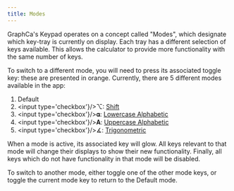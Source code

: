 ```yaml
---
title: Modes
---
```


GraphCa's Keypad operates on a concept called "Modes", which designate which key-tray is currently on display. Each tray has a different selection of keys available. This allows the calculator to provide more functionality with the same number of keys.

To switch to a different mode, you will need to press its associated toggle key: these are presented in orange. Currently, there are 5 different modes available in the app:

1. Default
2. <label class='toggled normal'><input type='checkbox'}/><span>⌥</span></label>: [Shift](/graphca/keypad/shift)
3. <label class='toggled normal'><input type='checkbox'}/><span>𝛂</span></label>: [Lowercase Alphabetic](/graphca/keypad/alphabetic)
4. <label class='toggled normal'><input type='checkbox'}/><span>𝚨</span></label>: [Uppercase Alphabetic](/graphca/keypad/alphabetic)
5. <label class='toggled normal'><input type='checkbox'}/><span>∡</span></label>: [Trigonometric](/graphca/keypad/trigonometric)

When a mode is active, its associated key will glow. All keys relevant to that mode will change their displays to show their new functionality. Finally, all keys which do not have functionality in that mode will be disabled.

To switch to another mode, either toggle one of the other mode keys, or toggle the current mode key to return to the Default mode.
